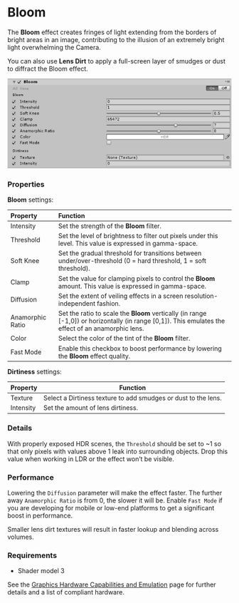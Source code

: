 # Bloom

The **Bloom** effect creates fringes of light extending from the borders of bright areas in an image, contributing to the illusion of an extremely bright light overwhelming the Camera.

You can also use **Lens Dirt** to apply a full-screen layer of smudges or dust to diffract the Bloom effect.


![](images/bloom.png)


### Properties

**Bloom** settings:

| Property         | Function                                                     |
| :---------------- | :------------------------------------------------------------ |
| Intensity        | Set the strength of the **Bloom** filter.                                |
| Threshold        | Set the level of brightness to filter out pixels under this level. This value is expressed in gamma-space. |
| Soft Knee        | Set the gradual threshold for transitions between under/over-threshold (0 = hard threshold, 1 = soft threshold). |
| Clamp            | Set the value for clamping pixels to control the **Bloom** amount. This value is expressed in gamma-space. |
| Diffusion        | Set the extent of veiling effects in a screen resolution-independent fashion. |
| Anamorphic Ratio | Set the ratio to scale the **Bloom** vertically (in range [-1,0]) or horizontally (in range [0,1]). This emulates the effect of an anamorphic lens. |
| Color            | Select the color of the tint of the **Bloom** filter.                                    |
| Fast Mode        | Enable this checkbox to boost performance by lowering the **Bloom** effect quality.           |

**Dirtiness** settings:

| Property  | Function                                              |
| --------- | ----------------------------------------------------- |
| Texture   | Select a Dirtiness texture to add smudges or dust to the lens. |
| Intensity | Set the amount of lens dirtiness.                             |

### Details

With properly exposed HDR scenes, the `Threshold` should be set to ~1 so that only pixels with values above 1 leak into surrounding objects. Drop this value when working in LDR or the effect won’t be visible.

### Performance

Lowering the `Diffusion` parameter will make the effect faster. The further away `Anamorphic Ratio` is from 0, the slower it will be. Enable `Fast Mode` if you are developing for mobile or low-end platforms to get a significant boost in performance.

Smaller lens dirt textures will result in faster lookup and blending across volumes.

### Requirements

- Shader model 3

See the [Graphics Hardware Capabilities and Emulation](https://docs.unity3d.com/Manual/GraphicsEmulation.html) page for further details and a list of compliant hardware.

